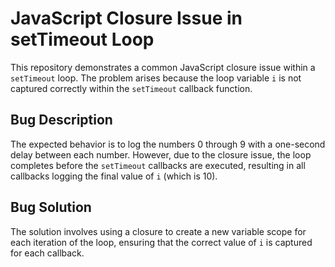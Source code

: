 # JavaScript Closure Issue in setTimeout Loop

This repository demonstrates a common JavaScript closure issue within a `setTimeout` loop.  The problem arises because the loop variable `i` is not captured correctly within the `setTimeout` callback function.

## Bug Description
The expected behavior is to log the numbers 0 through 9 with a one-second delay between each number.  However, due to the closure issue, the loop completes before the `setTimeout` callbacks are executed, resulting in all callbacks logging the final value of `i` (which is 10). 

## Bug Solution
The solution involves using a closure to create a new variable scope for each iteration of the loop, ensuring that the correct value of `i` is captured for each callback.